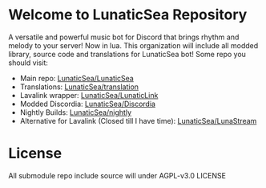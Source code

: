 # Welcome to LunaticSea Repository
A versatile and powerful music bot for Discord that brings rhythm and melody to your server! Now in lua. 
This organization will include all modded library, source code and translations for LunaticSea bot! 
Some repo you should visit:

- Main repo: [LunaticSea/LunaticSea](https://github.com/LunaticSea/LunaticSea/)
- Translations: [LunaticSea/translation](https://github.com/LunaticSea/translation)
- Lavalink wrapper: [LunaticSea/LunaticLink](https://github.com/LunaticSea/LunaticLink)
- Modded Discordia: [LunaticSea/Discordia](https://github.com/LunaticSea/Discordia)
- Nightly Builds: [LunaticSea/nightly](https://github.com/LunaticSea/nightly)
- Alternative for Lavalink (Closed till I have time): [LunaticSea/LunaStream](https://github.com/LunaticSea/LunaStream)

# License
All submodule repo include source will under AGPL-v3.0 LICENSE
